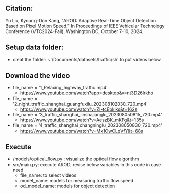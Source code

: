 ## Citation: 

Yu Liu, Kyoung-Don Kang, "AROD: Adaptive Real-Time Object Detection
Based on Pixel Motion Speed," In Proceedings of IEEE Vehicular Technology Conference (VTC2024-Fall), Washington DC, October 7-10, 2024.

## Setup data folder:
- creat the folder: ~'/Documents/datasets/traffic/sh' to put videos below

## Download the video
- file_name = '1_Relaxing_highway_traffic.mp4'  
  - https://www.youtube.com/watch?app=desktop&v=nt3D26lrkho
- file_name = '2_night_traffic_shanghai_guangfuxilu_202308102030_720.mp4'  
  - https://www.youtube.com/watch?v=ZI-tcEbklks&t=162s
- file_name = '3_traffic_shanghai_jinshajianglu_202308050815_720.mp4'  
  - https://www.youtube.com/watch?v=AeszBK_mKFg&t=135s
- file_name = '4_traffic_shanghai_changninglu_202308050830_720.mp4' 
  - https://www.youtube.com/watch?v=Mx1OwCLqVfY&t=68s


## Execute
- /models/optical_flow.py : visualize the optical flow algorithm
- src/main.py:  execute AROD, revise below variables in this code in case need
  - file_name:  to select videos 
  - model_name: models for measuring traffic flow speed
  - od_model_name: models for object detection
